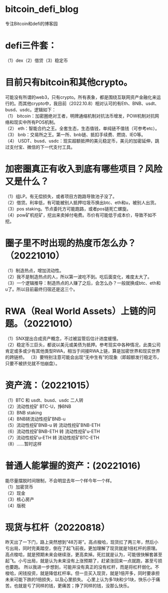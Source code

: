 # bitcoin_defi_blog
专注Bitcoin和defi的博客园

  # defi三件套：
  （1）dex（2）借贷（3）稳定币

  # 目前只有bitcoin和其他crypto。
  可能没有所谓的web3，只有crypto。所有表象，都是围绕互联网资产金融化来运行的。而其他crypto中，我目前（2022.10.8）相对认可的有Eth、BNB、usdt、busd、usdc。逻辑如下：\
（1） bitcoin：加密圈绝对王者，明牌通缩机制对抗法币增发，POW机制对抗网络和现实中所有POS机制。\
（2） eth：智能合约之王。全套生态，生态值钱，单纯链不值钱（可参考etc）。\
（3） bnb：交易所之王。第一所、bnb链、抵扣手续费、燃烧、IEO等。\
（4） USDT、busd、usdc：现实超额抵押的美元稳定币，美元的加密延伸，跳过支付宝、微信的下一代支付工具。

  # 加密圈真正有收入到底有哪些项目？风险又是什么？
  （1）组LP。有无偿损失，或者项目方跑路导致池子没了。\
  （2）借贷。利率低，有可能被别人抵押垃圾币换出btc、eth和u，被别人出货。\
  （3）pos staking。节点委托方可能跑路，或者pos链死亡螺旋。\
  （4）pow矿机挖矿，挖出来卖掉付电费。币价有可能低于成本价，导致不如不挖。

  # 圈子里不时出现的热度币怎么办？（20221010）
  （1）制造热点，增加流动性。\
  （2）我不是制造热点的人，所以第一波吃不到。吃后面变化，难度太大了。\
  （3）一个逻辑推导：制造热点的人赚了之后，会怎么办？一般就换成btc、eth和u了。所以目前最终归宿还是这三个。
  
# RWA（Real World Assets）上链的问题。（20221010）
（1）SNX提出合成资产概念，不过被监管后估计进度缓慢。\
（2）稳定币三巨头，都说以美元或美债为抵押。参考现实中各种情况，此类公司肯定或多或少有其他类型RWA，相当于间接RWA上链，算是加密世界和现实世界的跨链桥。
（3）要特别注意可能会出现“无中生有”的现象（即超额发行稳定币，只要不被挤兑就不怕崩盘）。

# 资产流：（20221015）
（1）BTC  和 usdt、busd、usdc  二人转\
（2）流动性挖矿 BTC-U，挣BNB\
（3）BNB staking\
（4）BNB转流动性挖矿BNB-u\
（5）流动性挖矿BNB-u 转  流动性挖矿BNB-ETH\
（6）流动性挖矿BNB-ETH 转 流动性挖矿u-ETH\
（7）流动性挖矿u-ETH 转 流动性挖矿BTC-ETH\
（8）……暂时这样

# 普通人能掌握的资产：(20221016)
能尽量摆脱时间限制，不会明显去年一个样今年一个样。\
（1）加密货币\
（2）现金\
（3）核心房产\
（4）版税

# 现货与杠杆（20220818）
昨天出了一下门，路上突然想到“48万哥”。高点梭哈，现货扛了两三年，然后小亏出局，同时完美踏空，倒在了起飞前夜。更加理解了现货就是1倍杠杆的原理。
高点梭哈，就是预期未来会继续涨，更高卖掉。死扛就是认为，可能很快解套甚至起飞。小亏出局，就是认为未来没有上涨预期了，赶紧涨回来一点就跑，甚至亏损也要跑。
所以我进一步想到，可能并没有真正的没有杠杆，而是将杠杆弱化。不梭哈，闲钱投资，就是降低杠杆率。但一旦买入现货，就是1倍开多，同时要承担未来可能下跌的1倍损失，以及心里损失。
心里上认为多1块和少1块，快乐小于痛苦。也就是亏了同样的钱，更痛苦；挣了同样的钱，没那么快乐。

